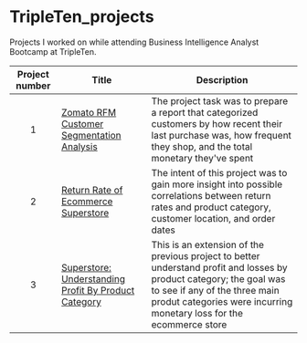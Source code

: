 # TripleTen_projects
Projects I worked on while attending Business Intelligence Analyst Bootcamp at TripleTen.


| Project number | Title | Description |
| :-----------: | ----------- |----------- |
| 1 | [Zomato RFM Customer Segmentation Analysis](https://public.tableau.com/views/CustomerSegmentationRFMAnalysis_17253126632630/RFMCustomerSegmentation?:language=en-US&:sid=&:redirect=auth&:display_count=n&:origin=viz_share_link) | The project task was to prepare a report that categorized customers by how recent their last purchase was, how frequent they shop, and the total monetary they've spent |
| 2 | [Return Rate of Ecommerce Superstore](https://public.tableau.com/views/StorytellingSuperstoreReturnRates/Dashboard1?:language=en-US&:sid=&:redirect=auth&:display_count=n&:origin=viz_share_link) | The intent of this project was to gain more insight into possible correlations between return rates and product category, customer location, and order dates |
| 3 | [Superstore: Understanding Profit By Product Category](https://public.tableau.com/views/First_Dashboard_17202017974090/UnderstandingProfitsBySub-Category?:language=en-US&:sid=&:redirect=auth&:display_count=n&:origin=viz_share_link) | This is an extension of the previous project to better understand profit and losses by product category; the goal was to see if any of the three main produt categories were incurring monetary loss for the ecommerce store |
